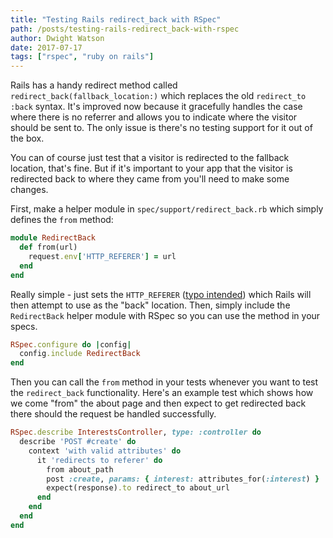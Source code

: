```yaml
---
title: "Testing Rails redirect_back with RSpec"
path: /posts/testing-rails-redirect_back-with-rspec
author: Dwight Watson
date: 2017-07-17
tags: ["rspec", "ruby on rails"]
---
```


Rails has a handy redirect method called `redirect_back(fallback_location:)` which replaces the old `redirect_to :back` syntax. It's improved now because it gracefully handles the case where there is no referrer and allows you to indicate where the visitor should be sent to. The only issue is there's no testing support for it out of the box.

You can of course just test that a visitor is redirected to the fallback location, that's fine. But if it's important to your app that the visitor is redirected back to where they came from you'll need to make some changes.

First, make a helper module in `spec/support/redirect_back.rb` which simply defines the `from` method:

```rb
module RedirectBack
  def from(url)
    request.env['HTTP_REFERER'] = url
  end
end
```

Really simple - just sets the `HTTP_REFERER` ([typo intended](https://en.wikipedia.org/wiki/HTTP_referer)) which Rails will then attempt to use as the "back" location. Then, simply include the `RedirectBack` helper module with RSpec so you can use the method in your specs.

```rb
RSpec.configure do |config|
  config.include RedirectBack
end
```

Then you can call the `from` method in your tests whenever you want to test the `redirect_back` functionality. Here's an example test which shows how we come "from" the about page and then expect to get redirected back there should the request be handled successfully.

```rb
RSpec.describe InterestsController, type: :controller do
  describe 'POST #create' do
    context 'with valid attributes' do
      it 'redirects to referer' do
        from about_path
        post :create, params: { interest: attributes_for(:interest) }
        expect(response).to redirect_to about_url
      end
    end
  end
end
```
